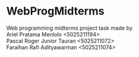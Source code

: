 # WebProgMidterms

Web programming midterms project task made by  
Ariel Pratama Menlolo <5025211194>  
Pascal Roger Junior Tauran <5025211072>  
Faraihan Rafi Adityawarman <5025211074>
